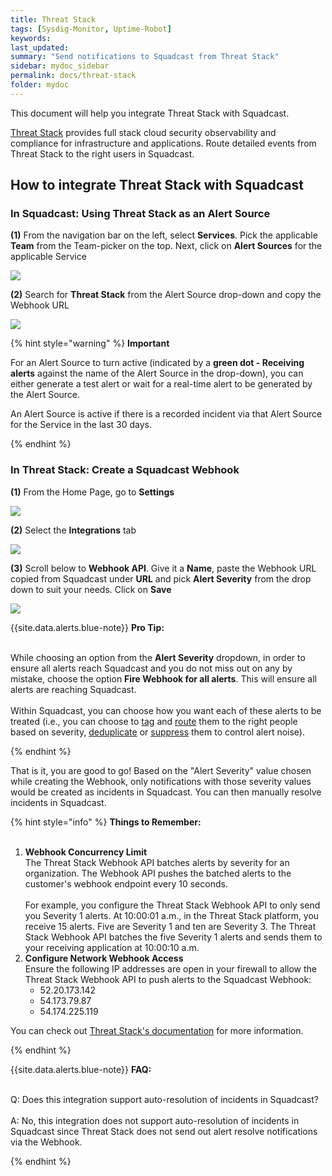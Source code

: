 ```yaml
---
title: Threat Stack
tags: [Sysdig-Monitor, Uptime-Robot]
keywords: 
last_updated: 
summary: "Send notifications to Squadcast from Threat Stack"
sidebar: mydoc_sidebar
permalink: docs/threat-stack
folder: mydoc
---
```


This document will help you integrate Threat Stack with Squadcast.

[Threat Stack](https://www.threatstack.com/) provides full stack cloud security observability and compliance for infrastructure and applications.
Route detailed events from Threat Stack to the right users in Squadcast.

## How to integrate Threat Stack with Squadcast

### In Squadcast: Using Threat Stack as an Alert Source

**(1)** From the navigation bar on the left, select **Services**. Pick the applicable **Team** from the Team-picker on the top. Next, click on **Alert Sources** for the applicable Service

![](../../.gitbook/assets/alert\_source\_1.png)

**(2)** Search for **Threat Stack** from the Alert Source drop-down and copy the Webhook URL

![](../../.gitbook/assets/threat\_stack\_1.png)

{% hint style="warning" %} 
<b>Important</b>
<p>For an Alert Source to turn active (indicated by a <b>green dot - Receiving alerts</b> against the name of the Alert Source in the drop-down), you can either generate a test alert or wait for a real-time alert to be generated by the Alert Source.</p>
<p>An Alert Source is active if there is a recorded incident via that Alert Source for the Service in the last 30 days.</p>
{% endhint %}

### In Threat Stack: Create a Squadcast Webhook

**(1)** From the Home Page, go to **Settings**

![](../../.gitbook/assets/threat\_stack\_2.png)

**(2)** Select the **Integrations** tab

![](../../.gitbook/assets/threat\_stack\_3.png)

**(3)** Scroll below to **Webhook API**. Give it a **Name**, paste the Webhook URL copied from Squadcast under **URL** and pick **Alert Severity** from the drop down to suit your needs. Click on **Save**

![](../../.gitbook/assets/threat\_stack\_4.png)

{{site.data.alerts.blue-note}}
<b>Pro Tip:</b>
<br/><br/><p>While choosing an option from the <b>Alert Severity</b> dropdown, in order to ensure all alerts reach Squadcast and you do not miss out on any by mistake, choose the option <b>Fire Webhook for all alerts</b>. This will ensure all alerts are reaching Squadcast.<br/><br/>Within Squadcast, you can choose how you want each of these alerts to be treated (i.e., you can choose to <a href="event-tagging">tag</a> and <a href="alert-routing">route</a> them to the right people based on severity, <a href="de-duplication-rules">deduplicate</a> or <a href="alert-suppression">suppress</a> them to control alert noise).</p>
{% endhint %}

That is it, you are good to go! Based on the "Alert Severity" value chosen while creating the Webhook, only notifications with those severity values would be created as incidents in Squadcast. You can then manually resolve incidents in Squadcast. 

{% hint style="info" %} 
<b>Things to Remember:</b>
<br/><br/><p>
<ol>
<li><b>Webhook Concurrency Limit</b><br/>
The Threat Stack Webhook API batches alerts by severity for an organization. The Webhook API pushes the batched alerts to the customer's webhook endpoint every 10 seconds.<br/><br/>
For example, you configure the Threat Stack Webhook API to only send you Severity 1 alerts. At 10:00:01 a.m., in the Threat Stack platform, you receive 15 alerts. Five are Severity 1 and ten are Severity 3. The Threat Stack Webhook API batches the five Severity 1 alerts and sends them to your receiving application at 10:00:10 a.m.</li>
<li><b>Configure Network Webhook Access</b><br/>
Ensure the following IP addresses are open in your firewall to allow the Threat Stack Webhook API to push alerts to the Squadcast Webhook:
<ul>
<li>52.20.173.142</li>
<li>54.173.79.87</li>
<li>54.174.225.119</li>
</ul>
</li>
</ol>
You can check out <a href="https://apidocs.threatstack.com/v2/alert-webhooks-api/webhooks-setup">Threat Stack's documentation</a> for more information.
</p>
{% endhint %}

{{site.data.alerts.blue-note}}
<b>FAQ:</b>
<br/><br/><p>Q: Does this integration support auto-resolution of incidents in Squadcast?<br/><br/>
A: No, this integration does not support auto-resolution of incidents in Squadcast since Threat Stack does not send out alert resolve notifications via the Webhook.</p>
{% endhint %}